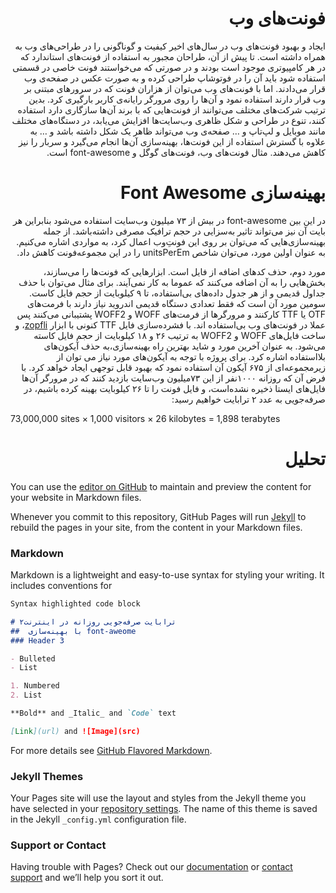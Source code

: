 <div>
<h1 dir='rtl'> فونت‌های وب </h1>
<p dir='rtl'>
ایجاد و بهبود فونت‌های وب در سال‌های اخیر کیفیت و گوناگونی را در طراحی‌های وب به همراه داشته است. تا پیش از آن، طراحان مجبور به استفاده از فونت‌های استاندارد که در هر کامپیوتری موجود است بودند و در صورتی که می‌خواستند فونت خاصی در قسمتی استفاده شود باید آن را در فوتوشاپ طراحی کرده و به صورت عکس در صفحه‌ی وب قرار می‌دادند. اما با فونت‌های وب می‌توان از هزاران فونت که در سرورهای مبتنی بر وب قرار دارند استفاده نمود و آن‌ها را روی مرورگر رایانه‌ی کاربر بارگیری کرد. بدین ترتیب شرکت‌های مختلف می‌توانند از فونت‌هایی که با برند آن‌ها سازگاری دارد استفاده کنند، تنوع در طراحی و شکل ظاهری وب‌سایت‌ها افزایش می‌یابد، در دستگاه‌های مختلف مانند موبایل و لپ‌تاپ و …  صفحه‌ی وب می‌تواند ظاهر یک شکل داشته باشد و … به علاوه با گسترش استفاده از این فونت‌ها، بهینه‌سازی آن‌ها انجام می‌گیرد و سربار را نیز کاهش می‌دهند. مثال فونت‌های وب، فونت‌های گوگل و font-awesome است.
</p>
<h1 dir='rtl'> بهینه‌سازی Font Awesome </h1>
<p dir='rtl'>
در این بین font-awesome در بیش از ۷۳ میلیون وب‌سایت استفاده می‌شود بنابراین هر بایت آن نیز می‌تواند تاثیر به‌سزایی در حجم ترافیک مصرفی داشته‌باشد. از جمله بهینه‌سازی‌هایی که می‌توان بر روی این فونتِ‌وب اعمال کرد، به مواردی اشاره می‌کنیم. 
به عنوان اولین مورد، می‌توان شاخص unitsPerEm را در این مجموعه‌فونت کاهش داد.  

</p>
<p dir='rtl'>
مورد دوم، حذف کدهای اضافه از فایل است. ابزارهایی که فونت‌ها را می‌سازند، بخش‌هایی را به آن اضافه می‌کنند که عموما به کار نمی‌آیند. برای مثال می‌توان با حذف جداول قدیمی و از هر جدول داده‌های بی‌استفاده، تا ۹ کیلوبایت از حجم فایل کاست. 
سومین مورد آن است که فقط تعدادی دستگاه قدیمی اندروید نیاز دارند با فرمت‌های OTF یا TTF کارکنند و مرورگرها از فرمت‌های WOFF و WOFF2 پشتیبانی می‌کنند پس عملا در فونت‌های‌ وب‌ بی‌استفاده اند. با فشرده‌سازی فایل TTF کنونی با ابزار <a href="https://github.com/bramstein/sfnt2woff-zopfli">zopfli</a>، و ساخت فایل‌های WOFF و WOFF2 به ترتیب ۲۶ و ۱۸ کیلوبایت از حجم فایل کاسته می‌شود.
به عنوان آخرین مورد و شاید بهترین راه بهینه‌سازی،‌به حذف آیکون‌های بلااستفاده اشاره کرد. برای پروژه با توجه به آیکون‌های مورد نیاز می توان از زیرمجموعه‌ای از ۶۷۵ آیکون آن استفاده نمود که بهبود قابل توجهی ایجاد خواهد کرد.
با فرض آن که روزانه ۱۰۰۰نفر از این ۷۳میلیون وب‌سایت بازدید کنند که در مرورگر آن‌ها فایل‌های ایستا ذخیره نشده‌است، و فایل فونت را تا ۲۶ کیلوبایت بهینه کرده باشیم، در صرفه‌جویی به عدد ۲ ترابایت خواهیم رسید:
</p>
73,000,000 sites × 1,000 visitors × 26 kilobytes = 1,898 terabytes
<h1 dir='rtl'> تحلیل </h1>
<p dir='rtl'>

</p>

</div>

You can use the [editor on GitHub](https://github.com/mhadadi/research/edit/master/index.md) to maintain and preview the content for your website in Markdown files.

Whenever you commit to this repository, GitHub Pages will run [Jekyll](https://jekyllrb.com/) to rebuild the pages in your site, from the content in your Markdown files.

### Markdown

Markdown is a lightweight and easy-to-use syntax for styling your writing. It includes conventions for

```markdown
Syntax highlighted code block

# ۲ترابایت صرفه‌جویی روزانه در اینترنت
##  با بهینه‌سازی font-aweome
### Header 3

- Bulleted
- List

1. Numbered
2. List

**Bold** and _Italic_ and `Code` text

[Link](url) and ![Image](src)
```

For more details see [GitHub Flavored Markdown](https://guides.github.com/features/mastering-markdown/).

### Jekyll Themes

Your Pages site will use the layout and styles from the Jekyll theme you have selected in your [repository settings](https://github.com/mhadadi/research/settings). The name of this theme is saved in the Jekyll `_config.yml` configuration file.

### Support or Contact

Having trouble with Pages? Check out our [documentation](https://help.github.com/categories/github-pages-basics/) or [contact support](https://github.com/contact) and we’ll help you sort it out.
